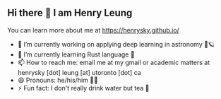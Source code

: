 ## Hi there 👋 I am Henry Leung

You can learn more about me at https://henrysky.github.io/

- 🔭 I’m currently working on applying deep learning in astronomy 🔭🪐
- 🌱 I’m currently learning Rust language 🦀
- 📫 How to reach me: email me at my gmail or academic matters at henrysky [dot] leung [at] utoronto [dot] ca
- 😄 Pronouns: he/his/him 🙆‍♂️
- ⚡ Fun fact: I don't really drink water but tea 🍵
